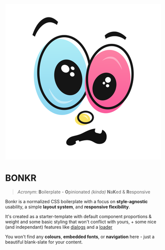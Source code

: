 ![bonkr](./img/bonkr-logo.png)   

# BONKR
> _Acronym_: **B**oilerplate - **O**pinionated _(kinda)_ **N**a**K**ed &amp; **R**esponsive   

Bonkr is a normalized CSS boilerplate with a focus on **style-agnostic** usability, a simple **layout system**, and **responsive flexibility**.   

It's created as a starter-template with default component proportions & weight and some basic styling that won't conflict with yours, + some nice (and independant) features like [dialogs](https://nicfontaine.com/dev/bonkr#dialogs#dialogs) and a [loader](https://nicfontaine.com/dev/bonkr#dialogs)    

You won't find any **colours**, **embedded fonts**, or **navigation** here - just a beautiful blank-slate for your content.
